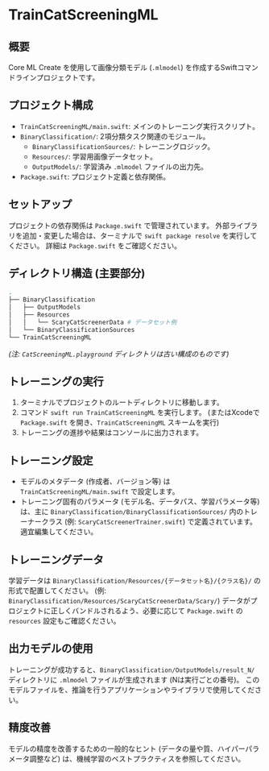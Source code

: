 # TrainCatScreeningML

## 概要

Core ML Create を使用して画像分類モデル (`.mlmodel`) を作成するSwiftコマンドラインプロジェクトです。

## プロジェクト構成

*   `TrainCatScreeningML/main.swift`: メインのトレーニング実行スクリプト。
*   `BinaryClassification/`: 2項分類タスク関連のモジュール。
    *   `BinaryClassificationSources/`: トレーニングロジック。
    *   `Resources/`: 学習用画像データセット。
    *   `OutputModels/`: 学習済み `.mlmodel` ファイルの出力先。
*   `Package.swift`: プロジェクト定義と依存関係。

## セットアップ

プロジェクトの依存関係は `Package.swift` で管理されています。
外部ライブラリを追加・変更した場合は、ターミナルで `swift package resolve` を実行してください。
詳細は `Package.swift` をご確認ください。

## ディレクトリ構造 (主要部分)

```bash
.
├── BinaryClassification
│   ├── OutputModels
│   ├── Resources
│   │   └── ScaryCatScreenerData # データセット例
│   └── BinaryClassificationSources
└── TrainCatScreeningML
```
*(注: `CatScreeningML.playground` ディレクトリは古い構成のものです)*

## トレーニングの実行

1.  ターミナルでプロジェクトのルートディレクトリに移動します。
2.  コマンド `swift run TrainCatScreeningML` を実行します。
    (またはXcodeで `Package.swift` を開き、`TrainCatScreeningML` スキームを実行)
3.  トレーニングの進捗や結果はコンソールに出力されます。

## トレーニング設定

*   モデルのメタデータ (作成者、バージョン等) は `TrainCatScreeningML/main.swift` で設定します。
*   トレーニング固有のパラメータ (モデル名、データパス、学習パラメータ等) は、主に `BinaryClassification/BinaryClassificationSources/` 内のトレーナークラス (例: `ScaryCatScreenerTrainer.swift`) で定義されています。適宜編集してください。

## トレーニングデータ

学習データは `BinaryClassification/Resources/{データセット名}/{クラス名}/` の形式で配置してください。
(例: `BinaryClassification/Resources/ScaryCatScreenerData/Scary/`)
データがプロジェクトに正しくバンドルされるよう、必要に応じて `Package.swift` の `resources` 設定もご確認ください。

## 出力モデルの使用

トレーニングが成功すると、`BinaryClassification/OutputModels/result_N/` ディレクトリに `.mlmodel` ファイルが生成されます (Nは実行ごとの番号)。
このモデルファイルを、推論を行うアプリケーションやライブラリで使用してください。

## 精度改善

モデルの精度を改善するための一般的なヒント (データの量や質、ハイパーパラメータ調整など) は、機械学習のベストプラクティスを参照してください。